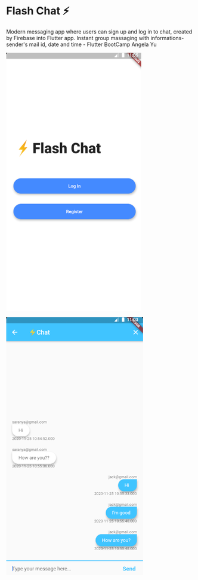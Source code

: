
# Flash Chat ⚡️

Modern messaging app where users can sign up and log in to chat, created by Firebase into Flutter app.
Instant group massaging with informations- sender's mail id, date and time - Flutter BootCamp Angela Yu

![alt text](https://github.com/Saranya3/FlashChat/blob/master/pic2.png)

![alt text](https://github.com/Saranya3/FlashChat/blob/master/pic1.png)
